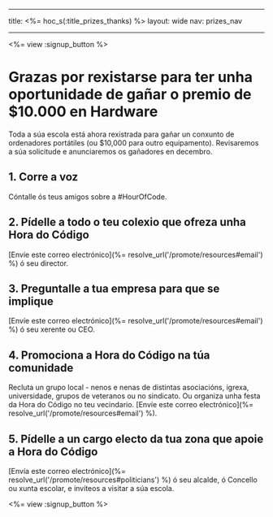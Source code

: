 * * *

title: <%= hoc_s(:title_prizes_thanks) %> layout: wide nav: prizes_nav

* * *

<%= view :signup_button %>

# Grazas por rexistarse para ter unha oportunidade de gañar o premio de $10.000 en Hardware

Toda a súa escola está ahora rexistrada para gañar un conxunto de ordenadores portátiles (ou $10,000 para outro equipamento). Revisaremos a súa solicitude e anunciaremos os gañadores en decembro.

## 1. Corre a voz

Cóntalle ós teus amigos sobre a #HourOfCode.

## 2. Pídelle a todo o teu colexio que ofreza unha Hora do Código

[Envíe este correo electrónico](%= resolve_url('/promote/resources#email') %) ó seu director.

## 3. Preguntalle a tua empresa para que se implique

[Envíe este correo electrónico](%= resolve_url('/promote/resources#email') %) ó seu xerente ou CEO.

## 4. Promociona a Hora do Código na túa comunidade

Recluta un grupo local - nenos e nenas de distintas asociacións, igrexa, universidade, grupos de veteranos ou no sindicato. Ou organiza unha festa da Hora do Código no teu vecindario. [Envíe este correo electrónico](%= resolve_url('/promote/resources#email') %).

## 5. Pídelle a un cargo electo da tua zona que apoie a Hora do Código

[Envía este correo electrónico](%= resolve_url('/promote/resources#politicians') %) ó seu alcalde, ó Concello ou xunta escolar, e invíteos a visitar a súa escola.

<%= view :signup_button %>